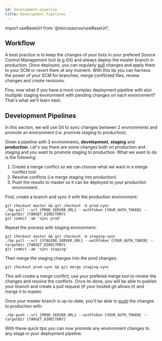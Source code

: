```yaml
---
id: development-pipeline
title: Development Pipelines
---
```


import useBaseUrl from '@docusaurus/useBaseUrl';

## Workflow

A best practice is to keep the changes of your bots in your prefered Source Control Management tool (e.g Git) and always deploy the master branch in production. Once deployed, you can regularly [pull](versions#pull) changes and apply them to your SCM or revert them at any moment. With this tip you can harness the power of your SCM for branches, merge conflicted files, review changes and create revisions.

Fine, now what if you have a more complex deployment pipeline with a(or multiple) staging environment with pending changes on each environment? That's what we'll learn next.

## Development Pipelines

In this section, we will use Git to sync changes between 2 environments and promote an environment (i.e. promote staging to production).

Given a pipeline with 3 environments, **development**, **staging** and **production**. Let's say there are some changes both on production and staging and you want to promote staging to production. What we want to do is the following:

1. Create a merge conflict so we can choose what we want in a merge conflict tool.
1. Resolve conflicts (i.e merge staging into production)
1. Push the results to master so it can be deployed to your production environment.

First, create a branch and sync it with the production environment:

```
git checkout master && git checkout -b prod-sync
./bp pull --url {PROD_SERVER_URL} --authToken {YOUR_AUTH_TOKEN} --targetDir {TARGET_DIRECTORY}
git commit -am 'sync prod'
```

Repeat the process with staging environment:

```
git checkout master && git checkout -b staging-sync
./bp pull --url {STAGING_SERVER_URL} --authToken {YOUR_AUTH_TOKEN} --targetDir {TARGET_DIRECTORY}
git commit -am 'sync staging'
```

Then merge the staging changes into the prod changes:

`git checkout prod-sync && git merge staging-sync`

This will create a merge conflict, use your prefered merge tool to review the changes and resolve the conflicts. Once its done, you will be able to publish your branch and create a pull request (if your hosted git allows it) and merge it to master.

Once your master branch is up-to-date, you'll be able to [push](versions#push) the changes to production with:

`./bp push --url {PROD_SERVER_URL} --authToken {YOUR_AUTH_TOKEN} --targetDir {TARGET_DIRECTORY}`

With these quick tips you can now promote any environment changes to any stage in your deployment pipeline.
